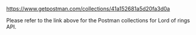 https://www.getpostman.com/collections/41a152681a5d20fa3d0a 


Please refer to the link above for the Postman collections for Lord of rings API.